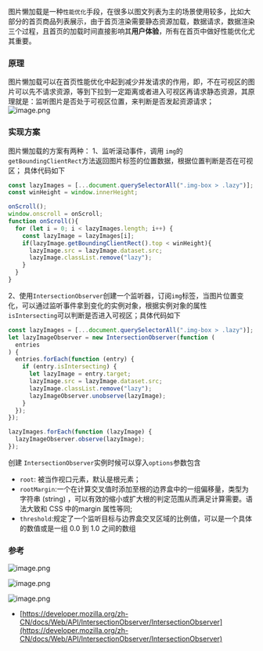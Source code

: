 图片懒加载是一种`性能优化`手段，在很多以图文列表为主的场景使用较多，比如大部分的首页商品列表展示，由于首页渲染需要静态资源加载，数据请求，数据渲染三个过程，且首页的加载时间直接影响其**用户体验**，所有在首页中做好性能优化尤其重要。
### 原理
图片懒加载可以在首页性能优化中起到减少并发请求的作用，即，不在可视区的图片可以先不请求资源，等到下拉到一定距离或者进入可视区再请求静态资源，其原理就是：监听图片是否处于可视区位置，来判断是否发起资源请求；
![image.png](https://cdn.nlark.com/yuque/0/2023/png/241994/1691504692025-d8eb52a5-f4ea-4e08-a8ea-bf7048f46890.png#averageHue=%23bfbfbe&clientId=ud6e69e71-5713-4&from=paste&height=550&id=WY9hQ&originHeight=1099&originWidth=1466&originalType=binary&ratio=2&rotation=0&showTitle=false&size=69280&status=done&style=none&taskId=u323ece5c-3665-46bc-9ad5-bdcc0a3131c&title=&width=733)
### 实现方案
图片懒加载的方案有两种：
1、监听滚动事件，调用 `img`的 `getBoundingClientRect`方法返回图片标签的位置数据，根据位置判断是否在可视区；
具体代码如下
```javascript
const lazyImages = [...document.querySelectorAll(".img-box > .lazy")];
const winHeight = window.innerHeight;

onScroll();
window.onscroll = onScroll;
function onScroll(){
  for (let i = 0; i < lazyImages.length; i++) {
    const lazyImage = lazyImages[i];
    if(lazyImage.getBoundingClientRect().top < winHeight){
      lazyImage.src = lazyImage.dataset.src;
      lazyImage.classList.remove("lazy");
    }
  }
}
```
2、使用`IntersectionObserver`创建一个监听器，订阅`img`标签，当图片位置变化，可以通过监听事件拿到变化的实例对象，根据实例对象的属性`isIntersecting`可以判断是否进入可视区；具体代码如下
```javascript
const lazyImages = [...document.querySelectorAll(".img-box > .lazy")];
let lazyImageObserver = new IntersectionObserver(function (
  entries
) {
  entries.forEach(function (entry) {
    if (entry.isIntersecting) {
      let lazyImage = entry.target;
      lazyImage.src = lazyImage.dataset.src;
      lazyImage.classList.remove("lazy");
      lazyImageObserver.unobserve(lazyImage);
    }
  });
});

lazyImages.forEach(function (lazyImage) {
  lazyImageObserver.observe(lazyImage);
});
```
创建 `IntersectionObserver`实例时候可以穿入`options`参数包含

- `root`: 被当作视口元素，默认是根元素；
- `rootMargin`:一个在计算交叉值时添加至根的边界盒中的一组偏移量，类型为字符串 (string) ，可以有效的缩小或扩大根的判定范围从而满足计算需要。语法大致和 CSS 中的margin 属性等同;
- `threshold`:规定了一个监听目标与边界盒交叉区域的比例值，可以是一个具体的数值或是一组 0.0 到 1.0 之间的数组
### 参考

![image.png](https://cdn.nlark.com/yuque/0/2023/png/241994/1691504692025-d8eb52a5-f4ea-4e08-a8ea-bf7048f46890.png#averageHue=%23bfbfbe&clientId=ud6e69e71-5713-4&from=paste&height=550&id=WY9hQ&originHeight=1099&originWidth=1466&originalType=binary&ratio=2&rotation=0&showTitle=false&size=69280&status=done&style=none&taskId=u323ece5c-3665-46bc-9ad5-bdcc0a3131c&title=&width=733)


![image.png](https://cdn.nlark.com/yuque/0/2023/png/241994/1691504692025-d8eb52a5-f4ea-4e08-a8ea-bf7048f46890.png#averageHue=%23bfbfbe&clientId=ud6e69e71-5713-4&from=paste&height=550&id=WY9hQ&originHeight=1099&originWidth=1466&originalType=binary&ratio=2&rotation=0&showTitle=false&size=69280&status=done&style=none&taskId=u323ece5c-3665-46bc-9ad5-bdcc0a3131c&title=&width=733)

![image.png](https://cdn.nlark.com/yuque/0/2023/png/241994/1691504692025-d8eb52a5-f4ea-4e08-a8ea-bf7048f46890.png#averageHue=%23bfbfbe&clientId=ud6e69e71-5713-4&from=paste&height=550&id=WY9hQ&originHeight=1099&originWidth=1466&originalType=binary&ratio=2&rotation=0&showTitle=false&size=69280&status=done&style=none&taskId=u323ece5c-3665-46bc-9ad5-bdcc0a3131c&title=&width=733)

- [https://developer.mozilla.org/zh-CN/docs/Web/API/IntersectionObserver/IntersectionObserver](https://developer.mozilla.org/zh-CN/docs/Web/API/IntersectionObserver/IntersectionObserver)
